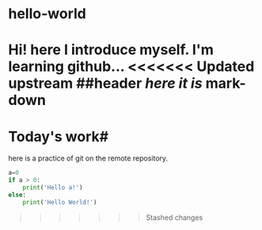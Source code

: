 # hello-world

Hi!
here I introduce myself. I'm learning github...
<<<<<<< Updated upstream
##header
*here it is*
**mark-down**
=======



# Today's work#

here is a practice of git on the remote repository.

```python
a=0
if a > 0:
    print('Hello a!')
else:
	print('Hello World!')
```



>>>>>>> Stashed changes
